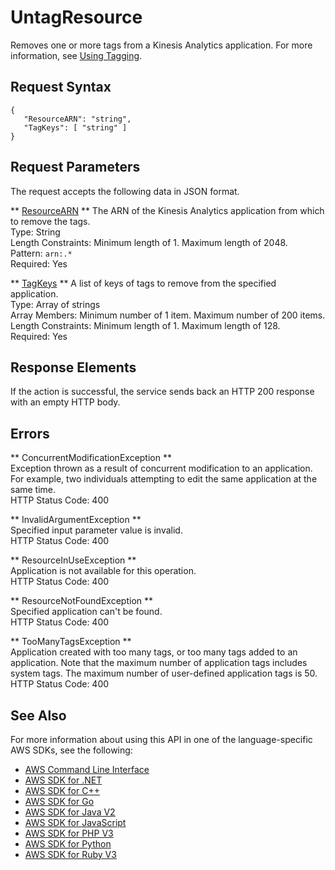 # UntagResource<a name="API_UntagResource"></a>

Removes one or more tags from a Kinesis Analytics application\. For more information, see [Using Tagging](https://docs.aws.amazon.com/kinesisanalytics/latest/dev/how-tagging.html)\.

## Request Syntax<a name="API_UntagResource_RequestSyntax"></a>

```
{
   "ResourceARN": "string",
   "TagKeys": [ "string" ]
}
```

## Request Parameters<a name="API_UntagResource_RequestParameters"></a>

The request accepts the following data in JSON format\.

 ** [ResourceARN](#API_UntagResource_RequestSyntax) **   <a name="analytics-UntagResource-request-ResourceARN"></a>
The ARN of the Kinesis Analytics application from which to remove the tags\.  
Type: String  
Length Constraints: Minimum length of 1\. Maximum length of 2048\.  
Pattern: `arn:.*`   
Required: Yes

 ** [TagKeys](#API_UntagResource_RequestSyntax) **   <a name="analytics-UntagResource-request-TagKeys"></a>
A list of keys of tags to remove from the specified application\.  
Type: Array of strings  
Array Members: Minimum number of 1 item\. Maximum number of 200 items\.  
Length Constraints: Minimum length of 1\. Maximum length of 128\.  
Required: Yes

## Response Elements<a name="API_UntagResource_ResponseElements"></a>

If the action is successful, the service sends back an HTTP 200 response with an empty HTTP body\.

## Errors<a name="API_UntagResource_Errors"></a>

 ** ConcurrentModificationException **   
Exception thrown as a result of concurrent modification to an application\. For example, two individuals attempting to edit the same application at the same time\.  
HTTP Status Code: 400

 ** InvalidArgumentException **   
Specified input parameter value is invalid\.  
HTTP Status Code: 400

 ** ResourceInUseException **   
Application is not available for this operation\.  
HTTP Status Code: 400

 ** ResourceNotFoundException **   
Specified application can't be found\.  
HTTP Status Code: 400

 ** TooManyTagsException **   
Application created with too many tags, or too many tags added to an application\. Note that the maximum number of application tags includes system tags\. The maximum number of user\-defined application tags is 50\.  
HTTP Status Code: 400

## See Also<a name="API_UntagResource_SeeAlso"></a>

For more information about using this API in one of the language\-specific AWS SDKs, see the following:
+  [AWS Command Line Interface](https://docs.aws.amazon.com/goto/aws-cli/kinesisanalytics-2015-08-14/UntagResource) 
+  [AWS SDK for \.NET](https://docs.aws.amazon.com/goto/DotNetSDKV3/kinesisanalytics-2015-08-14/UntagResource) 
+  [AWS SDK for C\+\+](https://docs.aws.amazon.com/goto/SdkForCpp/kinesisanalytics-2015-08-14/UntagResource) 
+  [AWS SDK for Go](https://docs.aws.amazon.com/goto/SdkForGoV1/kinesisanalytics-2015-08-14/UntagResource) 
+  [AWS SDK for Java V2](https://docs.aws.amazon.com/goto/SdkForJavaV2/kinesisanalytics-2015-08-14/UntagResource) 
+  [AWS SDK for JavaScript](https://docs.aws.amazon.com/goto/AWSJavaScriptSDK/kinesisanalytics-2015-08-14/UntagResource) 
+  [AWS SDK for PHP V3](https://docs.aws.amazon.com/goto/SdkForPHPV3/kinesisanalytics-2015-08-14/UntagResource) 
+  [AWS SDK for Python](https://docs.aws.amazon.com/goto/boto3/kinesisanalytics-2015-08-14/UntagResource) 
+  [AWS SDK for Ruby V3](https://docs.aws.amazon.com/goto/SdkForRubyV3/kinesisanalytics-2015-08-14/UntagResource) 